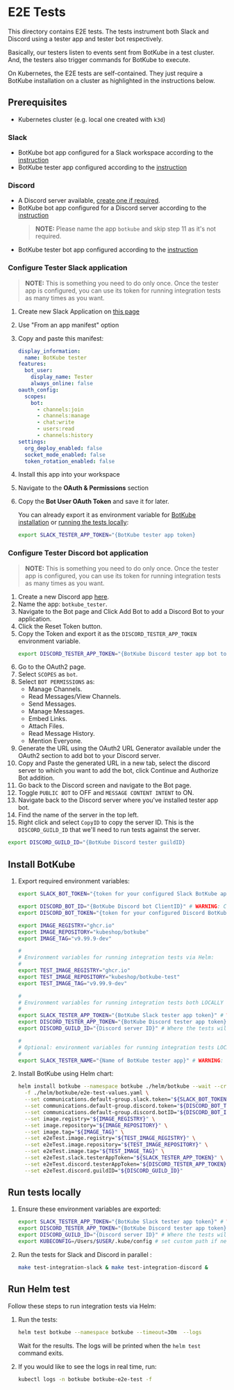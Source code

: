# E2E Tests

This directory contains E2E tests. The tests instrument both Slack and Discord using a tester app and tester bot respectively.

Basically, our testers listen to events sent from BotKube in a test cluster. And, the testers also trigger commands for BotKube to execute.

On Kubernetes, the E2E tests are self-contained. They just require a BotKube installation on a cluster as highlighted in the instructions below. 

## Prerequisites

- Kubernetes cluster (e.g. local one created with `k3d`)

### Slack

- BotKube bot app configured for a Slack workspace according to the [instruction](https://botkube.io/docs/installation/slack/)
- BotKube tester app configured according to the [instruction](#configure-tester-slack-application)

### Discord

- A Discord server available, [create one if required](https://support.discord.com/hc/en-us/articles/204849977-How-do-I-create-a-server-).
- BotKube bot app configured for a Discord server according to the [instruction](https://botkube.io/docs/installation/discord/#install-botkube-to-the-discord-server)
  > **NOTE:** Please name the app `botkube` and skip step 11 as it's not required.
- BotKube tester bot app configured according to the [instruction](#configure-tester-discord-bot-application)

### Configure Tester Slack application

> **NOTE:** This is something you need to do only once. Once the tester app is configured, you can use its token for running integration tests as many times as you want.

1. Create new Slack Application on [this page](https://api.slack.com/apps)
2. Use "From an app manifest" option
3. Copy and paste this manifest:

    ```yaml
    display_information:
      name: BotKube tester
    features:
      bot_user:
        display_name: Tester
        always_online: false
    oauth_config:
      scopes:
        bot:
          - channels:join
          - channels:manage
          - chat:write
          - users:read
          - channels:history
    settings:
      org_deploy_enabled: false
      socket_mode_enabled: false
      token_rotation_enabled: false
    ```

4. Install this app into your workspace
5. Navigate to the **OAuth & Permissions** section
6. Copy the **Bot User OAuth Token** and save it for later.

   You can already export it as environment variable for [BotKube installation](#install-botkube) or [running the tests locally](#run-tests-locally):

   ```bash
   export SLACK_TESTER_APP_TOKEN="{BotKube tester app token}
   ```

### Configure Tester Discord bot application

> **NOTE:** This is something you need to do only once. Once the tester app is configured, you can use its token for running integration tests as many times as you want.

1. Create a new Discord app [here](https://discordapp.com/developers/applications).
2. Name the app: `botkube_tester`.
3. Navigate to the Bot page and Click Add Bot to add a Discord Bot to your application.
4. Click the Reset Token button.
5. Copy the Token and export it as the `DISCORD_TESTER_APP_TOKEN` environment variable.
   ```bash
   export DISCORD_TESTER_APP_TOKEN="{BotKube Discord tester app bot token}
   ```
6. Go to the OAuth2 page.
7. Select `SCOPES` as `bot`.
8. Select `BOT PERMISSIONS` as:
   - Manage Channels.
   - Read Messages/View Channels.
   - Send Messages.
   - Manage Messages.
   - Embed Links.
   - Attach Files.
   - Read Message History.
   - Mention Everyone.
9. Generate the URL using the OAuth2 URL Generator available under the OAuth2 section to add bot to your Discord server.
10. Copy and Paste the generated URL in a new tab, select the discord server to which you want to add the bot, click Continue and Authorize Bot addition.
11. Go back to the Discord screen and navigate to the Bot page.
12. Toggle `PUBLIC BOT` to OFF and `MESSAGE CONTENT INTENT` to ON.
13. Navigate back to the Discord server where you've installed tester app bot.
14. Find the name of the server in the top left.
15. Right click and select `CopyID` to copy the server ID. This is the `DISCORD_GUILD_ID` that we'll need to run tests against the server.
   ```bash
   export DISCORD_GUILD_ID="{BotKube Discord tester guildID}
   ```

## Install BotKube

1. Export required environment variables:

    ```bash
    export SLACK_BOT_TOKEN="{token for your configured Slack BotKube app}" # WARNING: Token for BotKube Slack bot, not the Tester!
    
    export DISCORD_BOT_ID="{BotKube Discord bot ClientID}" # WARNING: ClientID for BotKube Discord bot, not the Tester bot!
    export DISCORD_BOT_TOKEN="{token for your configured Discord BotKube bot}" # WARNING: Token for BotKube Discord bot, not the Tester!

    export IMAGE_REGISTRY="ghcr.io"
    export IMAGE_REPOSITORY="kubeshop/botkube"
    export IMAGE_TAG="v9.99.9-dev"

    #
    # Environment variables for running integration tests via Helm:
    #
    export TEST_IMAGE_REGISTRY="ghcr.io"
    export TEST_IMAGE_REPOSITORY="kubeshop/botkube-test"
    export TEST_IMAGE_TAG="v9.99.9-dev"
    
    #
    # Environment variables for running integration tests both LOCALLY and via Helm:
    #
    export SLACK_TESTER_APP_TOKEN="{BotKube Slack tester app token}" # WARNING: Token for Tester, not the BotKube Slack bot!
    export DISCORD_TESTER_APP_TOKEN="{BotKube Discord tester app token}" # WARNING: Token for Tester, not the BotKube Discord bot!
    export DISCORD_GUILD_ID="{Discord server ID}" # Where the tests will
    
    #
    # Optional: environment variables for running integration tests LOCALLY using make:
    #
    export SLACK_TESTER_NAME="{Name of BotKube tester app}" # WARNING: tester name defaults to `tester` when a name is not provided for local test runs! 
    ```

2. Install BotKube using Helm chart:

    ```bash
    helm install botkube --namespace botkube ./helm/botkube --wait --create-namespace \
      -f ./helm/botkube/e2e-test-values.yaml \
      --set communications.default-group.slack.token="${SLACK_BOT_TOKEN}" \
      --set communications.default-group.discord.token="${DISCORD_BOT_TOKEN}" \
      --set communications.default-group.discord.botID="${DISCORD_BOT_ID}" \
      --set image.registry="${IMAGE_REGISTRY}" \
      --set image.repository="${IMAGE_REPOSITORY}" \
      --set image.tag="${IMAGE_TAG}" \
      --set e2eTest.image.registry="${TEST_IMAGE_REGISTRY}" \
      --set e2eTest.image.repository="${TEST_IMAGE_REPOSITORY}" \
      --set e2eTest.image.tag="${TEST_IMAGE_TAG}" \
      --set e2eTest.slack.testerAppToken="${SLACK_TESTER_APP_TOKEN}" \
      --set e2eTest.discord.testerAppToken="${DISCORD_TESTER_APP_TOKEN}" \
      --set e2eTest.discord.guildID="${DISCORD_GUILD_ID}"
    ```

## Run tests locally

1. Ensure these environment variables are exported:

    ```bash
    export SLACK_TESTER_APP_TOKEN="{BotKube Slack tester app token}" # WARNING: Token for Tester, not the BotKube Slack bot!
    export DISCORD_TESTER_APP_TOKEN="{BotKube Discord tester app token}" # WARNING: Token for Tester, not the BotKube Discord bot!
    export DISCORD_GUILD_ID="{Discord server ID}" # Where the tests will
    export KUBECONFIG=/Users/$USER/.kube/config # set custom path if necessary
    ```

2. Run the tests for Slack and Discord in parallel :

    ```bash
    make test-integration-slack & make test-integration-discord & 
    ```
 
## Run Helm test

Follow these steps to run integration tests via Helm:

1. Run the tests:

    ```bash
    helm test botkube --namespace botkube --timeout=30m  --logs
    ```

   Wait for the results. The logs will be printed when the `helm test` command exits.

2. If you would like to see the logs in real time, run:

    ```bash
    kubectl logs -n botkube botkube-e2e-test -f
    ```
